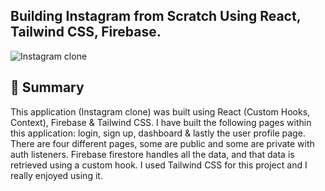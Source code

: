 ## Building Instagram from Scratch Using React, Tailwind CSS, Firebase.

![Instagram clone](https://i.ibb.co/tZJTNqg/insta.png)

## 📣 Summary

This application (Instagram clone) was built using React (Custom Hooks, Context), Firebase & Tailwind CSS. I have built the following pages within this application: login, sign up, dashboard & lastly the user profile page. There are four different pages, some are public and some are private with auth listeners. Firebase firestore handles all the data, and that data is retrieved using a custom hook.
I used Tailwind CSS for this project and I really enjoyed using it.
